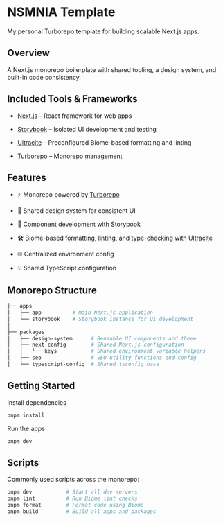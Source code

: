 # NSMNIA Template

My personal Turborepo template for building scalable Next.js apps.

## Overview

A Next.js monorepo boilerplate with shared tooling, a design system, and built-in code consistency.

## Included Tools & Frameworks

- [Next.js](https://nextjs.org/) – React framework for web apps

- [Storybook](https://storybook.js.org/) – Isolated UI development and testing

- [Ultracite](https://ultracite.dev/) – Preconfigured Biome-based formatting and linting

- [Turborepo](https://turborepo.com) – Monorepo management

## Features

- ⚡ Monorepo powered by [Turborepo](https://turborepo.com)

- 🧱 Shared design system for consistent UI

- 🧪 Component development with Storybook

- 🛠️ Biome-based formatting, linting, and type-checking with [Ultracite](https://ultracite.dev/)

- 🌐 Centralized environment config

- 💡 Shared TypeScript configuration

## Monorepo Structure

```bash
├── apps
│   ├── app          # Main Next.js application
│   └── storybook    # Storybook instance for UI development
│
├── packages
│   ├── design-system      # Reusable UI components and theme
│   ├── next-config        # Shared Next.js configuration
│   │   └── keys           # Shared environment variable helpers
│   ├── seo                # SEO utility functions and config
│   └── typescript-config  # Shared tsconfig base
```

## Getting Started

Install dependencies

```bash
pnpm install
```

Run the apps

```bash
pnpm dev
```


## Scripts

Commonly used scripts across the monorepo:
```bash
pnpm dev           # Start all dev servers
pnpm lint          # Run Biome lint checks
pnpm format        # Format code using Biome
pnpm build         # Build all apps and packages
```
